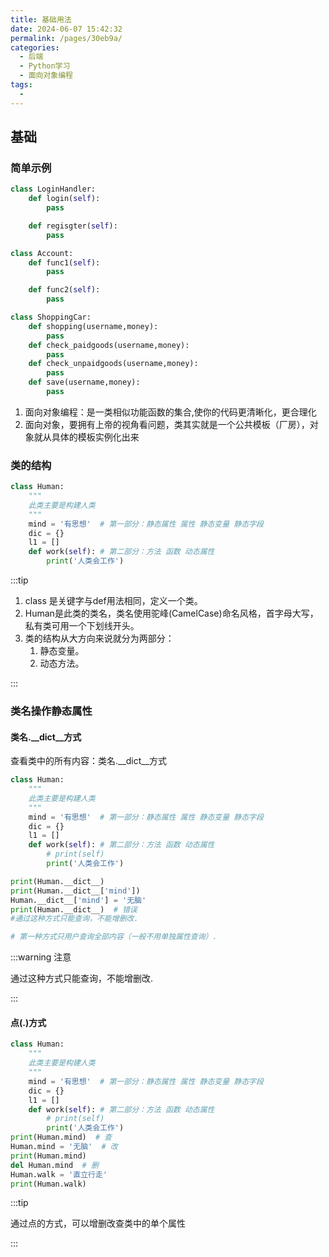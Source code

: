 ```yaml
---
title: 基础用法
date: 2024-06-07 15:42:32
permalink: /pages/30eb9a/
categories:
  - 后端
  - Python学习
  - 面向对象编程
tags:
  - 
---
```

## 基础

### 简单示例

```python
class LoginHandler:
    def login(self):
        pass

    def regisgter(self):
        pass

class Account:
    def func1(self):
        pass

    def func2(self):
        pass

class ShoppingCar:
    def shopping(username,money):
        pass
    def check_paidgoods(username,money):
        pass
    def check_unpaidgoods(username,money):
        pass
    def save(username,money):
        pass
```

1. 面向对象编程：是一类相似功能函数的集合,使你的代码更清晰化，更合理化
2. 面向对象，要拥有上帝的视角看问题，类其实就是一个公共模板（厂房），对象就从具体的模板实例化出来

### 类的结构

```python
class Human:
    """
    此类主要是构建人类
    """
    mind = '有思想'  # 第一部分：静态属性 属性 静态变量 静态字段
    dic = {}
    l1 = []
    def work(self): # 第二部分：方法 函数 动态属性
        print('人类会工作')
```

:::tip

1. class 是关键字与def用法相同，定义一个类。
2. Human是此类的类名，类名使用驼峰(CamelCase)命名风格，首字母大写，私有类可用一个下划线开头。
3. 类的结构从大方向来说就分为两部分：
   1. 静态变量。
   2. 动态方法。 

:::

### 类名操作静态属性

#### 类名.__dict__方式

查看类中的所有内容：类名.__dict__方式

```python
class Human:
    """
    此类主要是构建人类
    """
    mind = '有思想'  # 第一部分：静态属性 属性 静态变量 静态字段
    dic = {}
    l1 = []
    def work(self): # 第二部分：方法 函数 动态属性
        # print(self)
        print('人类会工作')

print(Human.__dict__)
print(Human.__dict__['mind'])
Human.__dict__['mind'] = '无脑'
print(Human.__dict__)  # 错误
#通过这种方式只能查询，不能增删改.

# 第一种方式只用户查询全部内容（一般不用单独属性查询）.
```

:::warning 注意

通过这种方式只能查询，不能增删改.

:::

#### 点(.)方式

```python
class Human:
    """
    此类主要是构建人类
    """
    mind = '有思想'  # 第一部分：静态属性 属性 静态变量 静态字段
    dic = {}
    l1 = []
    def work(self): # 第二部分：方法 函数 动态属性
        # print(self)
        print('人类会工作')
print(Human.mind)  # 查
Human.mind = '无脑'  # 改
print(Human.mind)
del Human.mind  # 删
Human.walk = '直立行走'
print(Human.walk)
```

:::tip

通过点的方式，可以增删改查类中的单个属性

:::

























